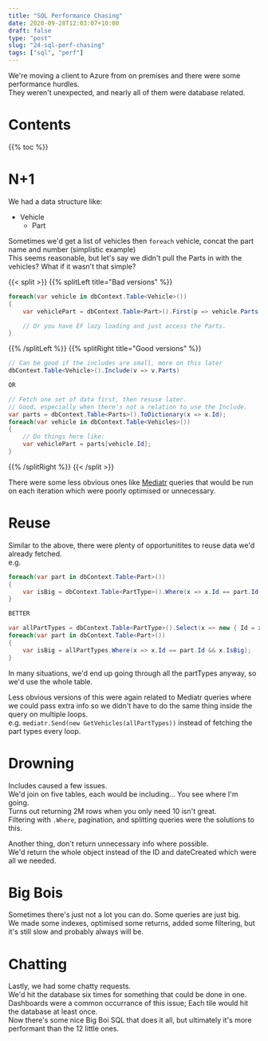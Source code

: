 ```yaml
---
title: "SQL Performance Chasing"
date: 2020-09-28T12:03:07+10:00
draft: false
type: "post"
slug: "24-sql-perf-chasing"
tags: ["sql", "perf"]
---
```


We're moving a client to Azure from on premises and there were some performance hurdles.  
They weren't unexpected, and nearly all of them were database related.  

<!--more-->  

# Contents  

{{% toc %}}

# N+1  
We had a data structure like:  

- Vehicle  
    - Part  

Sometimes we'd get a list of vehicles then `foreach` vehicle, concat the part name and number (simplistic example)  
This seems reasonable, but let's say we didn't pull the Parts in with the vehicles? What if it wasn't that simple?   


{{< split >}}
{{% splitLeft title="Bad versions" %}}  

``` csharp
foreach(var vehicle in dbContext.Table<Vehicle>())
{
    var vehiclePart = dbContext.Table<Part>().First(p => vehicle.Parts.Contains(p));

    // Or you have EF lazy loading and just access the Parts.
}
```  

{{% /splitLeft %}}
{{% splitRight title="Good versions" %}}
``` csharp
// Can be good if the includes are small, more on this later
dbContext.Table<Vehicle>().Include(v => v.Parts)

OR

// Fetch one set of data first, then resuse later.
// Good, especially when there's not a relation to use the Include.
var parts = dbContext.Table<Parts>().ToDictionary(x => x.Id);
foreach(var vehicle in dbContext.Table<Vehicles>())
{
    // Do things here like:
    var vehiclePart = parts[vehicle.Id];
}
```
{{% /splitRight %}}
{{< /split >}}  

There were some less obvious ones like [Mediatr](https://github.com/jbogard/MediatR) queries that would be run on each iteration which were poorly optimised or unnecessary.  

# Reuse  
Similar to the above, there were plenty of opportunitites to reuse data we'd already fetched.  
e.g.

``` csharp
foreach(var part in dbContext.Table<Part>())
{
    var isBig = dbContext.Table<PartType>().Where(x => x.Id == part.Id && x.IsBig);
}

BETTER

var allPartTypes = dbContext.Table<PartType>().Select(x => new { Id = x.Id, IsBig = x.IsBig }).ToDictionary(x => x.Id);
foreach(var part in dbContext.Table<Part>())
{
    var isBig = allPartTypes.Where(x => x.Id == part.Id && x.IsBig);
}
```

In many situations, we'd end up going through all the partTypes anyway, so we'd use the whole table.  

Less obvious versions of this were again related to Mediatr queries where we could pass extra info so we didn't have to do the same thing inside the query on multiple loops.  
e.g. `mediatr.Send(new GetVehicles(allPartTypes))` instead of fetching the part types every loop.

# Drowning  
Includes caused a few issues.  
We'd join on five tables, each would be including... You see where I'm going.  
Turns out returning 2M rows when you only need 10 isn't great.  
Filtering with `.Where`, pagination, and splitting queries were the solutions to this.

Another thing, don't return unnecessary info where possible.  
We'd return the whole object instead of the ID and dateCreated which were all we needed.  

# Big Bois  
Sometimes there's just not a lot you can do. Some queries are just big.  
We made some indexes, optimised some returns, added some filtering, but it's still slow and probably always will be.  

# Chatting  
Lastly, we had some chatty requests.  
We'd hit the database six times for something that could be done in one.  
Dashboards were a common occurrance of this issue; Each tile would hit the database at least once.  
Now there's some nice Big Boi SQL that does it all, but ultimately it's more performant than the 12 little ones.


